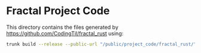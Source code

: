 # Fractal Project Code

This directory contains the files generated by https://github.com/CodingTil/fractal_rust using:
```sh
trunk build --release --public-url "/public/project_code/fractal_rust/"
```